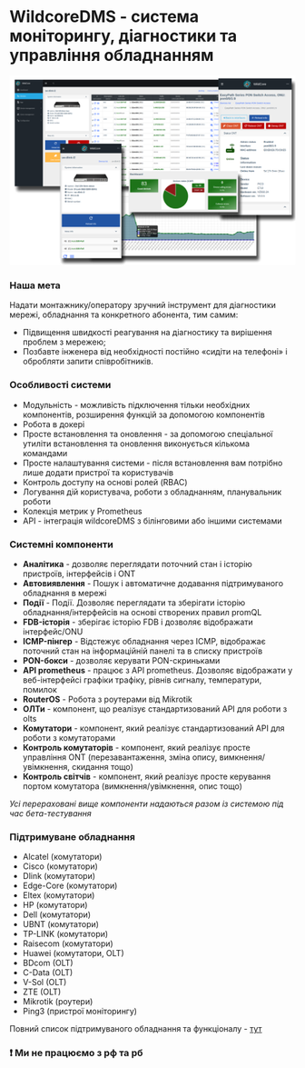 # **WildcoreDMS** - система моніторингу, діагностики та управління обладнанням
![](./assets/main-logo.png)

### Наша мета
Надати монтажнику/оператору зручний інструмент для діагностики мережі, обладнання та конкретного абонента,
тим самим:

- Підвищення швидкості реагування на діагностику та вирішення проблем з мережею;
- Позбавте інженера від необхідності постійно «сидіти на телефоні» і обробляти запити співробітників.


### Особливості системи
* Модульність - можливість підключення тільки необхідних компонентів, розширення функцій за допомогою компонентів
* Робота в докері
* Просте встановлення та оновлення - за допомогою спеціальної утиліти встановлення та оновлення виконується кількома командами
* Просте налаштування системи - після встановлення вам потрібно лише додати пристрої та користувачів
* Контроль доступу на основі ролей (RBAC)
* Логування дій користувача, роботи з обладнанням, планувальник роботи
* Колекція метрик у Prometheus
* API - інтеграція wildcoreDMS з білінговими або іншими системами

### Системні компоненти
* **Аналітика** - дозволяє переглядати поточний стан і історію пристроїв, інтерфейсів і ONT
* **Автовиявлення** - Пошук і автоматичне додавання підтримуваного обладнання в мережі
* **Події** - Події. Дозволяє переглядати та зберігати історію обладнання/інтерфейсів на основі створених правил promQL
* **FDB-історія** - зберігає історію FDB і дозволяє відображати інтерфейс/ONU
* **ICMP-пінгер** - Відстежує обладнання через ICMP, відображає поточний стан на інформаційній панелі та в списку пристроїв
* **PON-бокси** - дозволяє керувати PON-скриньками
* **API prometheus** - працює з API prometheus. Дозволяє відображати у веб-інтерфейсі графіки трафіку, рівнів сигналу, температури, помилок
* **RouterOS** - Робота з роутерами від Mikrotik
* **ОЛТи** - компонент, що реалізує стандартизований API для роботи з olts
* **Комутатори** - компонент, який реалізує стандартизований API для роботи з комутаторами
* **Контроль комутаторів** - компонент, який реалізує просте управління ONT (перезавантаження, зміна опису, вимкнення/увімкнення, скидання тощо)
* **Контроль світчів** - компонент, який реалізує просте керування портом комутатора (вимкнення/увімкнення, опис тощо)

_Усі перераховані вище компоненти надаються разом із системою під час бета-тестування_

### Підтримуване обладнання
* Alcatel (комутатори)
* Cisco (комутатори)
* Dlink (комутатори)
* Edge-Core (комутатори)
* Eltex (комутатори)
* HP (комутатори)
* Dell (комутатори)
* UBNT (комутатори)
* TP-LINK (комутатори)
* Raisecom (комутатори)
* Huawei (комутатори, OLT)
* BDcom (OLT)
* C-Data (OLT)
* V-Sol (OLT)
* ZTE (OLT)
* Mikrotik (роутери)
* Ping3 (пристрої моніторингу)

Повний список підтримуваного обладнання та функціоналу - [тут]([https://github.com/meklis/switcher-core/blob/master/docs/DEVICES.md](https://htmlpreview.github.io/?https://raw.githubusercontent.com/meklis/switcher-core/master/docs/device_info.html))


### ❗ Ми не працюємо з рф та рб
